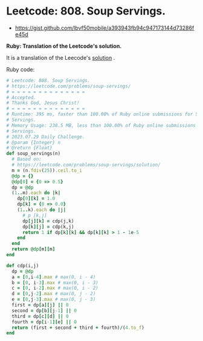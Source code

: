 # Leetcode: 808. Soup Servings.

- https://gist.github.com/lbvf50mobile/a393943fb94c947173144d73286fe45d

**Ruby: Translation of the Leetcode's solution.**

It is a translation of the Leecode's [solution](https://leetcode.com/problems/soup-servings/solution/) .

Ruby code:
```Ruby
# Leetcode: 808. Soup Servings.
# https://leetcode.com/problems/soup-servings/
# = = = = = = = = = = = = = =
# Accepted.
# Thanks God, Jesus Christ!
# = = = = = = = = = = = = = =
# Runtime: 395 ms, faster than 100.00% of Ruby online submissions for Soup
# Servings.
# Memory Usage: 238.5 MB, less than 100.00% of Ruby online submissions for Soup
# Servings.
# 2023.07.29 Daily Challenge.
# @param {Integer} n
# @return {Float}
def soup_servings(n)
  # Based on:
  # https://leetcode.com/problems/soup-servings/solution/
  m = (n.fdiv(25)).ceil.to_i
  @dp = {}
  @dp[0] = {0 => 0.5}
  dp = @dp
  (1..m).each do |k|
    dp[0][k] = 1.0
    dp[k] = {0 => 0.0}
    (1..k).each do |j|
      # p [k,j]
      dp[j][k] = cdp(j,k)
      dp[k][j] = cdp(k,j)
      return 1 if dp[k][k] && dp[k][k] > 1 - 1e-5
    end
  end
  return @dp[m][m]
end

def cdp(i,j)
  dp = @dp
  a = [0,i-4].max # max(0, i - 4)
  b = [0, i-3].max # max(0, i - 3)
  c = [0, i-2].max # max(0, i - 2)
  d = [0,j-2].max # max(0, j - 2)
  e = [0,j-3].max # max(0, j - 3)
  first = dp[a][j] || 0
  second = dp[b][j-1] || 0
  third = dp[c][d] || 0
  fourth = dp[i-1][e] || 0
  return (first + second + third + fourth)/(4.to_f)
end
```
